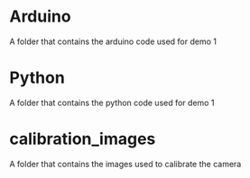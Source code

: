 # Arduino
A folder that contains the arduino code used for demo 1

# Python
A folder that contains the python code used for demo 1

# calibration_images
A folder that contains the images used to calibrate the camera
